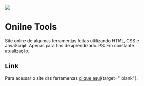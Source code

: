 ![](https://github.com/SoaresCRF/OnlineTools/assets/103540321/bac40d6a-ec24-46e6-bbc4-1b373734b6eb)

# Onilne Tools 

Site online de algumas ferramentas feitas ultilizando HTML, CSS e JavaScript. Apenas para fins de aprendizado. PS: Em constante atualização.

## Link

Para acessar o site das ferramentas [clique aqui](https://soarescrf.github.io/OnlineTools/){target="_blank"}.
